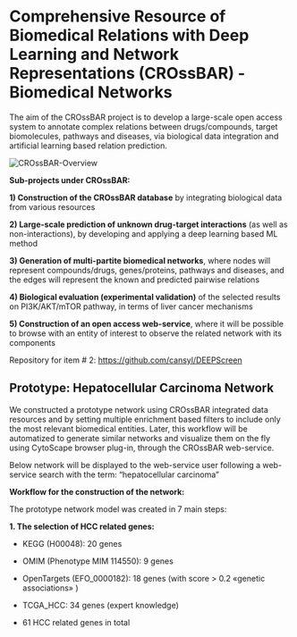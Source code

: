 # Comprehensive Resource of Biomedical Relations with Deep Learning and Network Representations (CROssBAR) - Biomedical Networks

The aim of the CROssBAR project is to develop a large-scale open access system to annotate complex relations between drugs/compounds, target biomolecules, pathways and diseases, via biological data integration and artificial learning based relation prediction.

![CROssBAR-Overview](https://user-images.githubusercontent.com/13165170/61704408-ee10c000-ad43-11e9-829b-83df6d226664.png)

**Sub-projects under CROssBAR:**

**1) Construction of the CROssBAR database** by integrating biological data from various resources

**2) Large-scale prediction of unknown drug-target interactions** (as well as non-interactions), by developing and applying a deep learning based ML method

**3) Generation of multi-partite biomedical networks**, where nodes will represent compounds/drugs, genes/proteins, pathways and diseases, and the edges will represent the known and predicted pairwise relations

**4) Biological evaluation (experimental validation)** of the selected results on PI3K/AKT/mTOR pathway, in terms of liver cancer mechanisms

**5) Construction of an open access web-service**, where it will be possible to browse with an entity of interest to observe the related network with its components

Repository for item # 2: https://github.com/cansyl/DEEPScreen

## Prototype: Hepatocellular Carcinoma Network

We constructed a prototype network using CROssBAR integrated data resources and by setting multiple enrichment based filters to include only the most relevant biomedical entities. Later, this workflow will be automatized to generate similar networks and visualize them on the fly using CytoScape browser plug-in, through the CROssBAR web-service.

Below network will be displayed to the web-service user following a web-service search with the term: “hepatocellular carcinoma”

**Workflow for the construction of the network:**

The prototype network model was created in 7 main steps:

**1. The selection of HCC related genes:**

- KEGG (H00048): 20 genes

- OMIM (Phenotype MIM 114550): 9 genes

- OpenTargets (EFO_0000182): 18 genes (with score > 0.2 «genetic associations» )

- TCGA_HCC: 34 genes (expert knowledge)

- 61 HCC related genes in total

